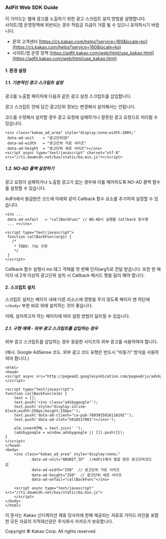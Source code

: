 ### AdFit Web SDK Guide
이 가이드는 웹에 광고를 노출하기 위한 광고 스크립트 설치 방법을 설명합니다.<br>
사이트/앱 운영정책에 위반되는 경우 적립금 지급이 거절 될 수 있으니 유의하시기 바랍니다.

* 문의 고객센터 [https://cs.kakao.com/helps?service=160&locale=ko](https://cs.kakao.com/helps?service=160&locale=ko)
* 사이트/앱 운영 정책 [https://adfit.kakao.com/web/html/use_kakao.html](https://adfit.kakao.com/web/html/use_kakao.html)

#### 1. 환경 설정
##### 1.1. 기본적인 광고 스크립트 설정
광고를 노출할 페이지에 다음과 같은 광고 설정 스크립트를 삽입합니다.

광고 스크립트 안에 담긴 광고단위 정보는 변경해서 설치해서는 안됩니다.

코드를 수정해서 설치할 경우 광고 요청에 실패하거나 잘못된 광고 요청으로 처리될 수 있습니다.

<pre class="prettyprint lang-html">
<code>&lt;ins class="kakao_ad_area" style="display:none;width:100%;"
 data-ad-unit    = "광고단위ID"
 data-ad-width   = "광고단위 가로 사이즈"
 data-ad-height  = "광고단위 세로 사이즈"&gt;&lt;/ins&gt;
&lt;script async type="text/javascript" charset="utf-8" src="//t1.daumcdn.net/kas/static/ba.min.js"&gt;&lt;/script&gt;
</code></pre>

##### 1.2. NO-AD 콜백 설정하기
광고 요청이 실패하거나 노출할 광고가 없는 경우에 이를 제어하도록 NO-AD 콜백 함수를 설정할 수 있습니다.

AdFit에서 발급받은 코드에 아래와 같이 Callback 함수 요소를 추가하여 설정할 수 있습니다.

<pre class="prettyprint lang-html">
<code>&lt;ins ...
 data-ad-onfail   = "callBackFunc" // NO-AD시 실행될 Callback 함수명
 ... &gt;&lt;/ins&gt;

&lt;script type="text/javascript"&gt;
 function callBackFunc(arg1) {
   /*
    * TODO: 기능 구현
    */
 }
&lt;/script&gt;
</code></pre>

Callback 함수 실행시 ins 태그 객체를 첫 번째 인자(arg1)로 전달 받습니다.
또한 한 페이지 내 2개 이상의 광고단위 설치 시 Callback 메서드 명을 달리 해야 합니다.

#### 2. 스크립트 설치

스크립트 설치는 페이지 내에 다른 리소스에 영향을 주지 않도록 페이지 맨 하단에 `</body>` 부분 바로 위에 설치하는 것이 좋습니다.

이때, 설치하고자 하는 페이지에 따라 설정 방법이 달라질 수 있습니다.

##### 2.1. 구현 예제 - 외부 광고 스크립트를 삽입하는 경우

외부 광고 스크립트를 삽입하는 경우 동일한 사이즈의 외부 광고를 사용하여야 합니다.

(예시. Google AdSense 코드. 외부 광고 코드 유형은 반드시 “비동기” 방식을 사용하여야 합니다.)

<pre class="prettyprint lang-html">
<code>&lt;html&gt;
&lt;head&gt;
&lt;script async src="http://pagead2.googlesyndication.com/pagead/js/adsbygoogle.js"&gt;&lt;/script&gt;
   
&lt;script type="text/javascript"&gt;
function callBackFunc(elm) {  
    text = [];  
    text.push('&lt;ins class="adsbygoogle"');  
    text.push('style="display:inline-block;width:250px;height:250px"');  
    text.push('data-ad-client="ca-pub-7893835816116192"');  
    text.push('data-ad-slot="5918517081"&gt;&lt;/ins&gt;');  
   
    elm.innerHTML = text.join(' ');  
    (adsbygoogle = window.adsbygoogle || []).push({});  
}  
&lt;/script&gt;
&lt;/head&gt;
&lt;body&gt;
    &lt;ins class="kakao_ad_area" style="display:none;"  
            data-ad-unit="ADUNIT_ID"  //AdFit에서 발급 받은 광고단위코드 값  
            data-ad-width="250"  // 광고단위 가로 사이즈
            data-ad-height="250"  // 광고단위 세로 사이즈
            data-ad-onfail="callBackFunc"&lt;/ins&gt;
   
    &lt;script async type="text/javascript" src="//t1.daumcdn.net/kas/static/ba.min.js"&gt;
    &lt;/script&gt;
&lt;/body&gt;
&lt;/html&gt;
</code></pre>

이 문서는 Kakao 신디케이션 제휴 당사자에 한해 제공되는 자료로 가이드 라인을 포함한 모든 자료의 지적재산권은 주식회사 카카오가 보유합니다.

Copyright © Kakao Corp. All rights reserved.
